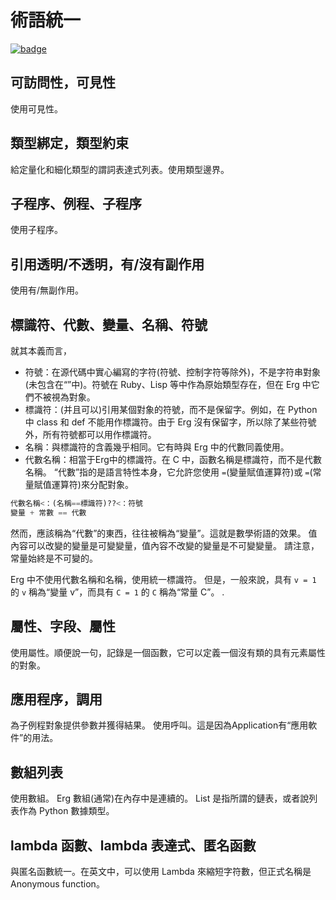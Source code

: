 # 術語統一

[![badge](https://img.shields.io/endpoint.svg?url=https%3A%2F%2Fgezf7g7pd5.execute-api.ap-northeast-1.amazonaws.com%2Fdefault%2Fsource_up_to_date%3Fowner%3Derg-lang%26repos%3Derg%26ref%3Dmain%26path%3Ddoc/EN/dev_guide/unify_terms.md%26commit_hash%3D06f8edc9e2c0cee34f6396fd7c64ec834ffb5352)](https://gezf7g7pd5.execute-api.ap-northeast-1.amazonaws.com/default/source_up_to_date?owner=erg-lang&repos=erg&ref=main&path=doc/EN/dev_guide/unify_terms.md&commit_hash=06f8edc9e2c0cee34f6396fd7c64ec834ffb5352)

## 可訪問性，可見性

使用可見性。

## 類型綁定，類型約束

給定量化和細化類型的謂詞表達式列表。使用類型邊界。

## 子程序、例程、子程序

使用子程序。

## 引用透明/不透明，有/沒有副作用

使用有/無副作用。

## 標識符、代數、變量、名稱、符號

就其本義而言，

* 符號：在源代碼中實心編寫的字符(符號、控制字符等除外)，不是字符串對象(未包含在“”中)。符號在 Ruby、Lisp 等中作為原始類型存在，但在 Erg 中它們不被視為對象。
* 標識符：(并且可以)引用某個對象的符號，而不是保留字。例如，在 Python 中 class 和 def 不能用作標識符。由于 Erg 沒有保留字，所以除了某些符號外，所有符號都可以用作標識符。
* 名稱：與標識符的含義幾乎相同。它有時與 Erg 中的代數同義使用。
* 代數名稱：相當于Erg中的標識符。在 C 中，函數名稱是標識符，而不是代數名稱。 “代數”指的是語言特性本身，它允許您使用 `=`(變量賦值運算符)或 `=`(常量賦值運算符)來分配對象。

```python
代數名稱<：(名稱==標識符)??<：符號
變量 + 常數 == 代數
```

然而，應該稱為“代數”的東西，往往被稱為“變量”。這就是數學術語的效果。
值內容可以改變的變量是可變變量，值內容不改變的變量是不可變變量。
請注意，常量始終是不可變的。

Erg 中不使用代數名稱和名稱，使用統一標識符。
但是，一般來說，具有 `v = 1` 的 `v` 稱為“變量 v”，而具有 `C = 1` 的 `C` 稱為“常量 C”。 .

## 屬性、字段、屬性

使用屬性。順便說一句，記錄是一個函數，它可以定義一個沒有類的具有元素屬性的對象。

## 應用程序，調用

為子例程對象提供參數并獲得結果。
使用呼叫。這是因為Application有“應用軟件”的用法。

## 數組列表

使用數組。 Erg 數組(通常)在內存中是連續的。
List 是指所謂的鏈表，或者說列表作為 Python 數據類型。

## lambda 函數、lambda 表達式、匿名函數

與匿名函數統一。在英文中，可以使用 Lambda 來縮短字符數，但正式名稱是 Anonymous function。